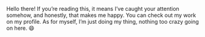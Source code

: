 Hello there! If you’re reading this, it means I’ve caught your attention somehow, and honestly, that makes me happy. You can check out my work on my profile. As for myself, I’m just doing my thing, nothing too crazy going on here. 😄
